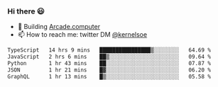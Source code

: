 ### Hi there 😃

- 🔨 Building [Arcade.computer](https://arcade.computer)
- 📫 How to reach me: twitter DM [@kernelsoe](https://twitter.com/kernelsoe)

<!--START_SECTION:waka-->

```txt
TypeScript   14 hrs 9 mins   ████████████████▒░░░░░░░░   64.69 %
JavaScript   2 hrs 6 mins    ██▒░░░░░░░░░░░░░░░░░░░░░░   09.64 %
Python       1 hr 43 mins    ██░░░░░░░░░░░░░░░░░░░░░░░   07.87 %
JSON         1 hr 21 mins    █▓░░░░░░░░░░░░░░░░░░░░░░░   06.20 %
GraphQL      1 hr 13 mins    █▒░░░░░░░░░░░░░░░░░░░░░░░   05.58 %
```

<!--END_SECTION:waka-->
